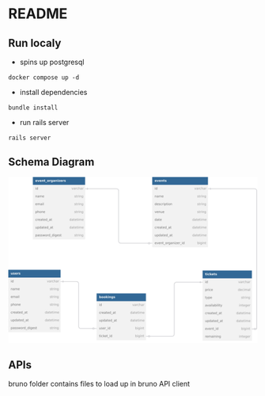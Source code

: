 # README

## Run localy

- spins up postgresql

```
docker compose up -d
```

- install dependencies

```
bundle install
```

- run rails server

```
rails server
```

## Schema Diagram

![Alt Text](https://raw.githubusercontent.com/ravish0007/cactro_booking/main/public/schema.jpg)

## APIs

bruno folder contains files to load up in bruno API client
